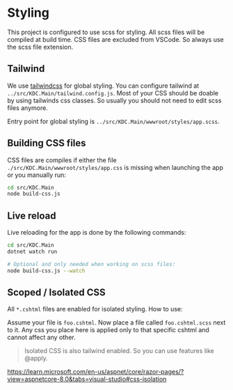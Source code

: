 # Styling

This project is configured to use scss for styling. All scss files will be compiled at build time. CSS files are excluded from VSCode. So always use the scss file extension.

## Tailwind

We use [tailwindcss](https://tailwindcss.com/) for global styling. You can configure tailwind at `../src/KDC.Main/tailwind.config.js`.
Most of your CSS should be doable by using tailwinds css classes. So usually you should not need to edit scss files anymore.

Entry point for global styling is `../src/KDC.Main/wwwroot/styles/app.scss`.

## Building CSS files

CSS files are compiles if either the file `./src/KDC.Main/wwwroot/styles/app.css` is missing when launching the app or you manually run:

```bash
cd src/KDC.Main
node build-css.js
```

## Live reload

Live reloading for the app is done by the following commands:

```bash
cd src/KDC.Main
dotnet watch run

# Optional and only needed when working on scss files:
node build-css.js --watch
```

## Scoped / Isolated CSS

All `*.cshtml` files are enabled for isolated styling. How to use:

Assume your file is `foo.cshtml`. Now place a file called `foo.cshtml.scss` next to it.
Any css you place here is applied only to that specific cshtml and cannot affect any other.

> Isolated CSS is also tailwind enabled. So you can use features like @apply.

https://learn.microsoft.com/en-us/aspnet/core/razor-pages/?view=aspnetcore-8.0&tabs=visual-studio#css-isolation

